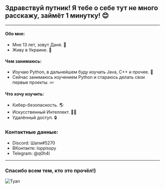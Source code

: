 ## Здравствуй путник! Я тебе о себе тут не много расскажу, займёт 1 минутку! 😊
* * *
#### Обо мне:
- Мне 13 лет, зовут Даня. 🍕
- Живу в Украине. 🥩
#### Чем занимаюсь:
- Изучаю Python, в дальнейшем буду изучать Java, C++ и прочее. 💢
- Сейчас занимаюсь изучением Python и стараюсь делать свои первые проекты. 💤
#### Что хочу изучить:
- Кибер-безопасность. 🌎
- Искусственный Интеллект. 👦🏻
- Удалённый доступ. 🔒
### Контактные данные:
- Discord: Шапи#5270
- ВКонтакте: loppisspy 
- Telegram: @q0h4l
* * *
### Спасибо всем тем, кто это прочёл!)
![](https://media.discordapp.net/attachments/673123550504288276/778602661641060362/b6735c62z2.jpg?width=1208&height=679 "Tyan")


 
